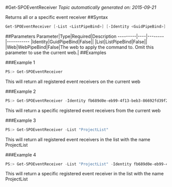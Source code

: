 #Get-SPOEventReceiver
*Topic automatically generated on: 2015-09-21*

Returns all or a specific event receiver
##Syntax
```powershell
Get-SPOEventReceiver [-List <ListPipeBind>] [-Identity <GuidPipeBind>] [-Web <WebPipeBind>]
```


##Parameters
Parameter|Type|Required|Description
---------|----|--------|-----------
|Identity|GuidPipeBind|False||
|List|ListPipeBind|False||
|Web|WebPipeBind|False|The web to apply the command to. Omit this parameter to use the current web.|
##Examples

###Example 1
```powershell
PS:> Get-SPOEventReceiver
```
This will return all registered event receivers on the current web

###Example 2
```powershell
PS:> Get-SPOEventReceiver -Identity fb689d0e-eb99-4f13-beb3-86692fd39f22
```
This will return a specific registered event receivers from the current web

###Example 3
```powershell
PS:> Get-SPOEventReceiver -List "ProjectList"
```
This will return all registered event receivers in the list with the name ProjectList

###Example 4
```powershell
PS:> Get-SPOEventReceiver -List "ProjectList" -Identity fb689d0e-eb99-4f13-beb3-86692fd39f22
```
This will return a specific registered event receiver in the list with the name ProjectList
